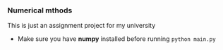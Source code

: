 ### Numerical mthods
This is just an assignment project for my university

- Make sure you have **numpy** installed before running `python main.py`
